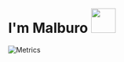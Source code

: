 <h1>I'm Malburo <img src="https://media.giphy.com/media/mGcNjsfWAjY5AEZNw6/giphy.gif" width="50"></h1>

![Metrics](https://metrics.lecoq.io/malburo)

